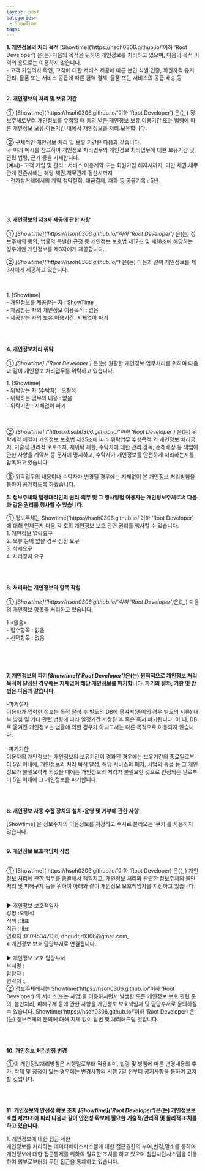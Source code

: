 ```yaml
---
layout: post
categories: 
 - ShowTime
tags:
---
```

<body>
    <p>
        <strong>1. 개인정보의 처리 목적</strong> [Showtime](‘https://hsoh0306.github.io/’이하 ‘Root Developer’) 은(는) 다음의 목적을 위하여 개인정보를 처리하고 있으며, 다음의 목적 이외의 용도로는 이용하지 않습니다.
        </br>
        - 고객 가입의사 확인, 고객에 대한 서비스 제공에 따른 본인 식별.인증, 회원자격 유지.관리, 물품 또는 서비스 공급에 따른 금액 결제, 물품 또는 서비스의 공급.배송 등
        </br>
        </br>
        </br>
        <strong>2. 개인정보의 처리 및 보유 기간</strong>
        </br>
        </br>
        ① [Showtime](‘https://hsoh0306.github.io/’이하 ‘Root Developer’) 은(는) 정보주체로부터 개인정보를 수집할 때 동의 받은 개인정보 보유․이용기간 또는 법령에 따른 개인정보 보유․이용기간 내에서 개인정보를 처리․보유합니다.
        </br>
        </br>② 구체적인 개인정보 처리 및 보유 기간은 다음과 같습니다.
        </br>
        ☞ 아래 예시를 참고하여 개인정보 처리업무와 개인정보 처리업무에 대한 보유기간 및 관련 법령, 근거 등을 기재합니다.
        </br>
        (예시)- 고객 가입 및 관리 : 서비스 이용계약 또는 회원가입 해지시까지, 다만 채권․채무관계 잔존시에는 해당 채권․채무관계 정산시까지
        </br>
        - 전자상거래에서의 계약․청약철회, 대금결제, 재화 등 공급기록 : 5년
        </br>
        </br>
        </br>
        </br>
        </br>
        <p class='lh6 bs4'>
            <strong>3. 개인정보의 제3자 제공에 관한 사항
    </strong>
            </br>
            </br>
            ①
            <em class="emphasis">
     [Showtime]('https://hsoh0306.github.io/'이하 'Root Developer')
     </em> 은(는) 정보주체의 동의, 법률의 특별한 규정 등 개인정보 보호법 제17조 및 제18조에 해당하는 경우에만 개인정보를 제3자에게 제공합니다.
        </p>
        ②
        <em class="emphasis">
     [Showtime]('https://hsoh0306.github.io/')
     </em> 은(는) 다음과 같이 개인정보를 제3자에게 제공하고 있습니다.
        </br>
        </br>
        <p class='ls2'>
            </br>
            1. [Showtime]
            </br>
            - 개인정보를 제공받는 자 : ShowTime
            </br>
            - 제공받는 자의 개인정보 이용목적 : 없음
            </br>
            - 제공받는 자의 보유.이용기간: 지체없이 파기
        </p>
        </br>
        </br>
        <p class='lh6 bs4'>
            <strong>
     4. 개인정보처리 위탁
     </strong>
            </br>
            </br>
            ①
            <em class="emphasis">
     [Showtime]
     ('Root Developer')
     </em> 은(는) 원활한 개인정보 업무처리를 위하여 다음과 같이 개인정보 처리업무를 위탁하고 있습니다.
        </p>
        <p class='ls2'>
            1. [Showtime]
            </br>
            - 위탁받는 자 (수탁자) : 오형석
            </br>
            - 위탁하는 업무의 내용 : 없음
            </br>
            - 위탁기간 : 지체없이 파기
        </p>
        </br>
        </br>
        ②
        <em class="emphasis">
     [Showtime]
     ('https://hsoh0306.github.io/'이하 'Root Developer')
     </em> 은(는) 위탁계약 체결시 개인정보 보호법 제25조에 따라 위탁업무 수행목적 외 개인정보 처리금지, 기술적․관리적 보호조치, 재위탁 제한, 수탁자에 대한 관리․감독, 손해배상 등 책임에 관한 사항을 계약서 등 문서에 명시하고, 수탁자가 개인정보를 안전하게 처리하는지를 감독하고 있습니다.
        </br>
        </br>
        ③ 위탁업무의 내용이나 수탁자가 변경될 경우에는 지체없이 본 개인정보 처리방침을 통하여 공개하도록 하겠습니다.
        </br>
        <p class="lh6 bs4">
            <strong>5. 정보주체와 법정대리인의 권리·의무 및 그 행사방법 이용자는 개인정보주체로써 다음과 같은 권리를 행사할 수 있습니다.</strong>
        </p>
        <p class="ls2">
            ① 정보주체는 Showtime(‘https://hsoh0306.github.io/’이하 ‘Root Developer) 에 대해 언제든지 다음 각 호의 개인정보 보호 관련 권리를 행사할 수 있습니다.
            </br>
            1. 개인정보 열람요구
            </br>
            2. 오류 등이 있을 경우 정정 요구
            </br>
            3. 삭제요구
            </br>
            4. 처리정지 요구
        </p>
        </br>
        </br>
        <p class='lh6 bs4'><strong>6. 처리하는 개인정보의 항목 작성 </strong></br>
            </br> ① <em class="emphasis">[Showtime]('https://hsoh0306.github.io/'이하  'Root Developer')</em>은(는) 다음의 개인정보 항목을 처리하고 있습니다.</p>
        <p class='ls2'>1
            <없음>
                </br>- 필수항목 : 없음</br>- 선택항목 : 없음</p>
        </br>
        </br>
        </br>
        <p class='lh6 bs4'><strong>7. 개인정보의 파기<em class="emphasis">[Showtime]('Root Developer')</em>은(는) 원칙적으로 개인정보 처리목적이 달성된 경우에는 지체없이 해당 개인정보를 파기합니다. 파기의 절차, 기한 및 방법은 다음과 같습니다.</strong></p>
        <p class='ls2'>-파기절차</br>이용자가 입력한 정보는 목적 달성 후 별도의 DB에 옮겨져(종이의 경우 별도의 서류) 내부 방침 및 기타 관련 법령에 따라 일정기간 저장된 후 혹은 즉시 파기됩니다. 이 때, DB로 옮겨진 개인정보는 법률에 의한 경우가 아니고서는 다른 목적으로 이용되지 않습니다.</br>
            </br>-파기기한</br>이용자의 개인정보는 개인정보의 보유기간이 경과된 경우에는 보유기간의 종료일로부터 5일 이내에, 개인정보의 처리 목적 달성, 해당 서비스의 폐지, 사업의 종료 등 그 개인정보가 불필요하게 되었을 때에는 개인정보의 처리가 불필요한 것으로 인정되는 날로부터 5일 이내에 그 개인정보를 파기합니다.</p>
        <p class='ls2'></p>
        </br>
        </br>
        <p class="lh6 bs4"><strong>8. 개인정보 자동 수집 장치의 설치•운영 및 거부에 관한 사항</strong></p>
        <p class="ls2">[Showtime] 은 정보주체의 이용정보를 저장하고 수시로 불러오는 ‘쿠키’를 사용하지 않습니다.</br>
            </br>
            <p class='lh6 bs4'><strong>9. 개인정보 보호책임자 작성 </strong></p>
            <br/> ① [Showtime](‘https://hsoh0306.github.io/’이하 ‘Root Developer) 은(는) 개인정보 처리에 관한 업무를 총괄해서 책임지고, 개인정보 처리와 관련한 정보주체의 불만처리 및 피해구제 등을 위하여 아래와 같이 개인정보 보호책임자를 지정하고 있습니다.
            <p class='ls2'>
                <br/>▶ 개인정보 보호책임자
                <br/>성명 :오형석
                <br/>직책 :대표
                <br/>직급 :대표
                <br/>연락처 :01095347136, dhgudtjr0306@gmail.com,
                <br/>※ 개인정보 보호 담당부서로 연결됩니다.
                <br/>
                <br/>▶ 개인정보 보호 담당부서
                <br/>부서명 :
                <br/>담당자 :
                <br/>연락처 :, ,
                <br/>② 정보주체께서는 Showtime(‘https://hsoh0306.github.io/’이하 ‘Root Developer) 의 서비스(또는 사업)을 이용하시면서 발생한 모든 개인정보 보호 관련 문의, 불만처리, 피해구제 등에 관한 사항을 개인정보 보호책임자 및 담당부서로 문의하실 수 있습니다. Showtime(‘https://hsoh0306.github.io/’이하 ‘Root Developer) 은(는) 정보주체의 문의에 대해 지체 없이 답변 및 처리해드릴 것입니다.</p>
            </br>
            </br>
            <p class='lh6 bs4'><strong>10. 개인정보 처리방침 변경 </strong></p>
            <p>①이 개인정보처리방침은 시행일로부터 적용되며, 법령 및 방침에 따른 변경내용의 추가, 삭제 및 정정이 있는 경우에는 변경사항의 시행 7일 전부터 공지사항을 통하여 고지할 것입니다.</p>
            </br>
            </br>
            <p class='lh6 bs4'><strong>11. 개인정보의 안전성 확보 조치 <em class="emphasis">[Showtime]('Root Developer')</em>은(는) 개인정보보호법 제29조에 따라 다음과 같이 안전성 확보에 필요한 기술적/관리적 및 물리적 조치를 하고 있습니다.</strong></p>
            <p class='ls2'>1. 개인정보에 대한 접근 제한</br> 개인정보를 처리하는 데이터베이스시스템에 대한 접근권한의 부여,변경,말소를 통하여 개인정보에 대한 접근통제를 위하여 필요한 조치를 하고 있으며 침입차단시스템을 이용하여 외부로부터의 무단 접근을 통제하고 있습니다.</br>
            </br>
            </p>
        </p>
</body>